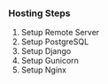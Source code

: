 ### Hosting Steps
1. Setup Remote Server
2. Setup PostgreSQL
3. Setup Django
4. Setup Gunicorn
5. Setup Nginx
